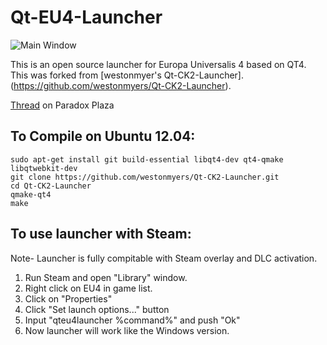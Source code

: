 Qt-EU4-Launcher
===============
![Main Window](https://github.com/alfonsojon/Qt-EU4-Launcher/blob/master/screenshot.png?raw=true)

This is an open source launcher for Europa Universalis 4 based on QT4. This was forked from [westonmyer's Qt-CK2-Launcher].(https://github.com/westonmyers/Qt-CK2-Launcher).

[Thread](http://forum.paradoxplaza.com/forum/showthread.php?660805-Qt-Alternative-CK2-Launcher) on Paradox Plaza

## To Compile on Ubuntu 12.04:
```no-highlight
sudo apt-get install git build-essential libqt4-dev qt4-qmake libqtwebkit-dev
git clone https://github.com/westonmyers/Qt-CK2-Launcher.git
cd Qt-CK2-Launcher
qmake-qt4
make
```

## To use launcher with Steam:
Note- Launcher is fully compitable with Steam overlay and DLC activation.

1. Run Steam and open "Library" window.
2. Right click on EU4 in game list.
3. Click on "Properties"
4. Click "Set launch options..." button
5. Input "qteu4launcher %command%" and push "Ok"
6. Now launcher will work like the Windows version.
